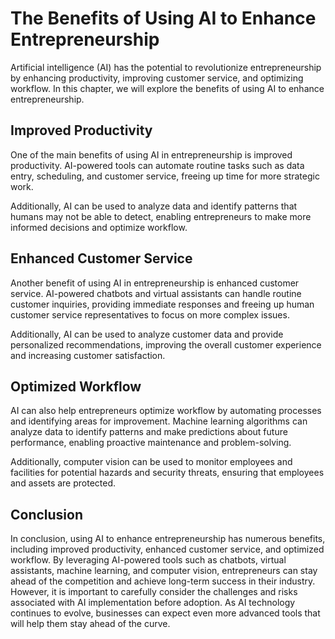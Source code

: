 The Benefits of Using AI to Enhance Entrepreneurship
=============================================================================

Artificial intelligence (AI) has the potential to revolutionize entrepreneurship by enhancing productivity, improving customer service, and optimizing workflow. In this chapter, we will explore the benefits of using AI to enhance entrepreneurship.

Improved Productivity
---------------------

One of the main benefits of using AI in entrepreneurship is improved productivity. AI-powered tools can automate routine tasks such as data entry, scheduling, and customer service, freeing up time for more strategic work.

Additionally, AI can be used to analyze data and identify patterns that humans may not be able to detect, enabling entrepreneurs to make more informed decisions and optimize workflow.

Enhanced Customer Service
-------------------------

Another benefit of using AI in entrepreneurship is enhanced customer service. AI-powered chatbots and virtual assistants can handle routine customer inquiries, providing immediate responses and freeing up human customer service representatives to focus on more complex issues.

Additionally, AI can be used to analyze customer data and provide personalized recommendations, improving the overall customer experience and increasing customer satisfaction.

Optimized Workflow
------------------

AI can also help entrepreneurs optimize workflow by automating processes and identifying areas for improvement. Machine learning algorithms can analyze data to identify patterns and make predictions about future performance, enabling proactive maintenance and problem-solving.

Additionally, computer vision can be used to monitor employees and facilities for potential hazards and security threats, ensuring that employees and assets are protected.

Conclusion
----------

In conclusion, using AI to enhance entrepreneurship has numerous benefits, including improved productivity, enhanced customer service, and optimized workflow. By leveraging AI-powered tools such as chatbots, virtual assistants, machine learning, and computer vision, entrepreneurs can stay ahead of the competition and achieve long-term success in their industry. However, it is important to carefully consider the challenges and risks associated with AI implementation before adoption. As AI technology continues to evolve, businesses can expect even more advanced tools that will help them stay ahead of the curve.

